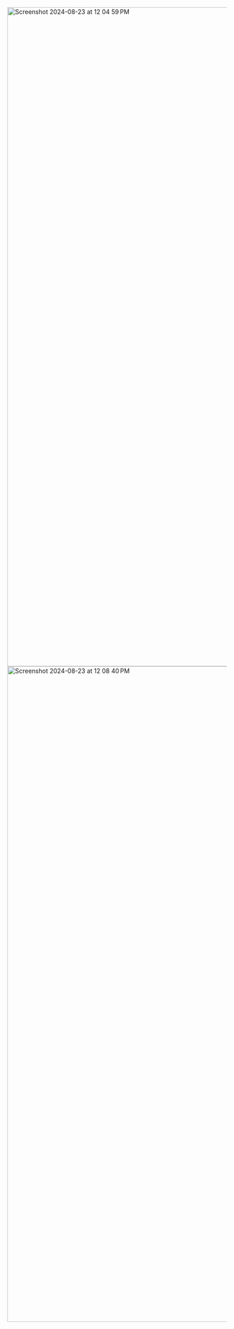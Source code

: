 <img width="1514" alt="Screenshot 2024-08-23 at 12 04 59 PM" src="https://github.com/user-attachments/assets/608f894e-f92d-4d3b-8f8d-357ef840168f">
<img width="1506" alt="Screenshot 2024-08-23 at 12 08 40 PM" src="https://github.com/user-attachments/assets/4809bef3-c670-4f8e-86ca-45478338b365">
